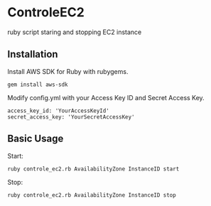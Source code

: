 ControleEC2
===========

ruby script staring and stopping EC2 instance


## Installation

Install AWS SDK for Ruby with rubygems.

    gem install aws-sdk

Modify config.yml with your Access Key ID and Secret Access Key.

    access_key_id: 'YourAccessKeyId'
    secret_access_key: 'YourSecretAccessKey'


## Basic Usage

Start:

    ruby controle_ec2.rb AvailabilityZone InstanceID start

Stop:

    ruby controle_ec2.rb AvailabilityZone InstanceID stop
